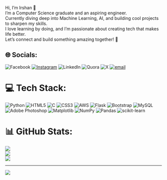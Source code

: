 Hi, I’m Irshan 👋  
I’m a Computer Science graduate and an aspiring engineer.  
Currently diving deep into Machine Learning, AI, and building cool projects to sharpen my skills.  
I love learning by doing, and I’m passionate about creating tech that makes life better.  
Let’s connect and build something amazing together! 🚀

## 🌐 Socials:
![Facebook](https://img.shields.io/badge/Facebook-%231877F2.svg?logo=Facebook&logoColor=white) [![Instagram](https://img.shields.io/badge/Instagram-%23E4405F.svg?logo=Instagram&logoColor=white)](https://instagram.com/_irshannm) ![LinkedIn](https://img.shields.io/badge/LinkedIn-%230077B5.svg?logo=linkedin&logoColor=white) ![Quora](https://img.shields.io/badge/Quora-%23B92B27.svg?logo=Quora&logoColor=white) ![X](https://img.shields.io/badge/X-black.svg?logo=X&logoColor=white) [![email](https://img.shields.io/badge/Email-D14836?logo=gmail&logoColor=white)](mailto:irshanmaharjan8848@gmail.com) 

# 💻 Tech Stack:
![Python](https://img.shields.io/badge/python-3670A0?style=for-the-badge&logo=python&logoColor=ffdd54) ![HTML5](https://img.shields.io/badge/html5-%23E34F26.svg?style=for-the-badge&logo=html5&logoColor=white) ![C](https://img.shields.io/badge/c-%2300599C.svg?style=for-the-badge&logo=c&logoColor=white) ![CSS3](https://img.shields.io/badge/css3-%231572B6.svg?style=for-the-badge&logo=css3&logoColor=white) ![AWS](https://img.shields.io/badge/AWS-%23FF9900.svg?style=for-the-badge&logo=amazon-aws&logoColor=white) ![Flask](https://img.shields.io/badge/flask-%23000.svg?style=for-the-badge&logo=flask&logoColor=white) ![Bootstrap](https://img.shields.io/badge/bootstrap-%238511FA.svg?style=for-the-badge&logo=bootstrap&logoColor=white) ![MySQL](https://img.shields.io/badge/mysql-4479A1.svg?style=for-the-badge&logo=mysql&logoColor=white) ![Adobe Photoshop](https://img.shields.io/badge/adobe%20photoshop-%2331A8FF.svg?style=for-the-badge&logo=adobe%20photoshop&logoColor=white) ![Matplotlib](https://img.shields.io/badge/Matplotlib-%23ffffff.svg?style=for-the-badge&logo=Matplotlib&logoColor=black) ![NumPy](https://img.shields.io/badge/numpy-%23013243.svg?style=for-the-badge&logo=numpy&logoColor=white) ![Pandas](https://img.shields.io/badge/pandas-%23150458.svg?style=for-the-badge&logo=pandas&logoColor=white) ![scikit-learn](https://img.shields.io/badge/scikit--learn-%23F7931E.svg?style=for-the-badge&logo=scikit-learn&logoColor=white)
# 📊 GitHub Stats:
![](https://github-readme-stats.vercel.app/api?username=Irshan-Maharjan&theme=dark&hide_border=false&include_all_commits=false&count_private=false)<br/>
![](https://nirzak-streak-stats.vercel.app/?user=Irshan-Maharjan&theme=dark&hide_border=false)<br/>
![](https://github-readme-stats.vercel.app/api/top-langs/?username=Irshan-Maharjan&theme=dark&hide_border=false&include_all_commits=false&count_private=false&layout=compact)

---
[![](https://visitcount.itsvg.in/api?id=Irshan-Maharjan&icon=0&color=0)](https://visitcount.itsvg.in)

<!-- Proudly created with GPRM ( https://gprm.itsvg.in ) -->
